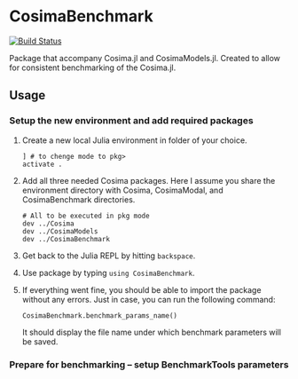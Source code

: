 # CosimaBenchmark

[![Build Status](https://github.com/gorzech/CosimaBenchmark.jl/actions/workflows/CI.yml/badge.svg?branch=main)](https://github.com/gorzech/CosimaBenchmark.jl/actions/workflows/CI.yml?query=branch%3Amain)

Package that accompany Cosima.jl and CosimaModels.jl. Created to allow for consistent benchmarking of the Cosima.jl. 

## Usage

### Setup the new environment and add required packages

1. Create a new local Julia environment in folder of your choice.
    ```[julia]
    ] # to chenge mode to pkg>
    activate .
    ```
2. Add all three needed Cosima packages. Here I assume you share the environment directory with Cosima, CosimaModal, and CosimaBenchmark directories.
    ```[julia]
    # All to be executed in pkg mode
    dev ../Cosima
    dev ../CosimaModels
    dev ../CosimaBenchmark
    ```
3. Get back to the Julia REPL by hitting `backspace`.

4. Use package by typing `using CosimaBenchmark`.

5. If everything went fine, you should be able to import the package without any errors. Just in case, you can run the following command: 

    ```[julia]
    CosimaBenchmark.benchmark_params_name()
    ```
    It should display the file name under which benchmark parameters will be saved. 

### Prepare for benchmarking – setup BenchmarkTools parameters

